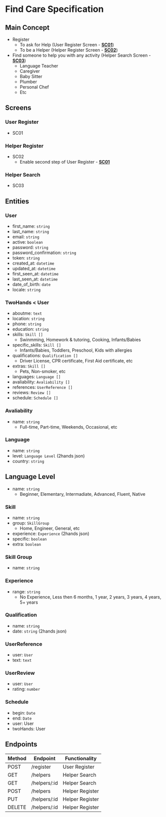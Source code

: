 # Find Care Specification

## Main Concept

- Register
  - To ask for Help (User Register Screen - [**SC01**](#user-register))
  - To be a Helper (Helper Register Screen - [**SC02**](#helper-register))
- Find someone to help you with any activity (Helper Search Screen - [**SC03**](#helper-search))
  - Language Teacher
  - Caregiver
  - Baby Sitter
  - Plumber
  - Personal Chef
  - Etc

## Screens

### User Register

- SC01

### Helper Register

- SC02
  - Enable second step of User Register - [**SC01**](#user-register)

### Helper Search

- SC03

## Entities

### User

- first_name: ```string```
- last_name: ```string```
- email: ```string```
- active: ```boolean```
- password: ```string```
- password_confirmation: ```string```
- token: ```string```
- created_at: ```datetime```
- updated_at: ```datetime```
- first_seen_at: ```datetime```
- last_seen_at: ```datetime```
- date_of_birth: ```date```
- locale: ```string```

### TwoHands < User

- aboutme: ```text```
- location: ```string```
- phone: ```string```
- education: ```string```
- skills: ```Skill []```
  - Swinmming, Homework & tutoring, Cooking, Infants/Babies
- specific_skills: ```Skill []```
  - Infants/Babies, Toddlers, Preschool, Kids with allergies
- qualifications: ```Qualification []```
  - Driver License, CPR certificate, First Aid certificate, etc
- extras: ```Skill []```
  - Pets, Non-smoker, etc
- languages: ```Language []```
- avaliability: ```Avaliability []```
- references: ```UserReference []```
- reviews: ```Review []```
- schedule: ```Schedule []```

### Avaliability

- name: ```string```
  - Full-time, Part-time, Weekends, Occasional, etc

### Language

- name: ```string```
- level: ```Language Level``` (2hands json)
- country: ```string```

## Language Level

- name: ```string```
  - Beginner, Elementary, Intermadiate, Advanced, Fluent, Native

### Skill

- name: ```string```
- group: ```SkillGroup```
  - Home, Engineer, General, etc
- experience: ```Experience``` (2hands json)
- specific: ```boolean```
- extra: ```boolean```

### Skill Group

- name: ```string```

### Experience

- range: ```string```
  - No Experience, Less then 6 months, 1 year, 2 years, 3 years, 4 years, 5+ years

### Qualification

- name: ```string```
- date: ```string``` (2hands json)

### UserReference

- user: ```User```
- text: ```text```

### UserReview

- user: ```User```
- rating: ```number```

### Schedule

- begin: ```Date```
- end: ```Date```
- user: User
- twoHands: User

## Endpoints

| Method   | Endpoint         | Functionality     |
| -------- | ---------------- | ----------------- |
| POST     | /register        | User Register     |
| GET      | /helpers         | Helper Search     |
| GET      | /helpers/:id     | Helper Search     |
| POST     | /helpers         | Helper Register   |
| PUT      | /helpers/:id     | Helper Register   |
| DELETE   | /helpers/:id     | Helper Register   |